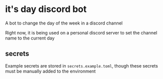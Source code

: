 # it's day discord bot
A bot to change the day of the week in a discord channel

Right now, it is being used on a personal discord server to set the channel name to the current day

## secrets
Example secrets are stored in `secrets.example.toml`, though these secrets must be manually added to the environment
